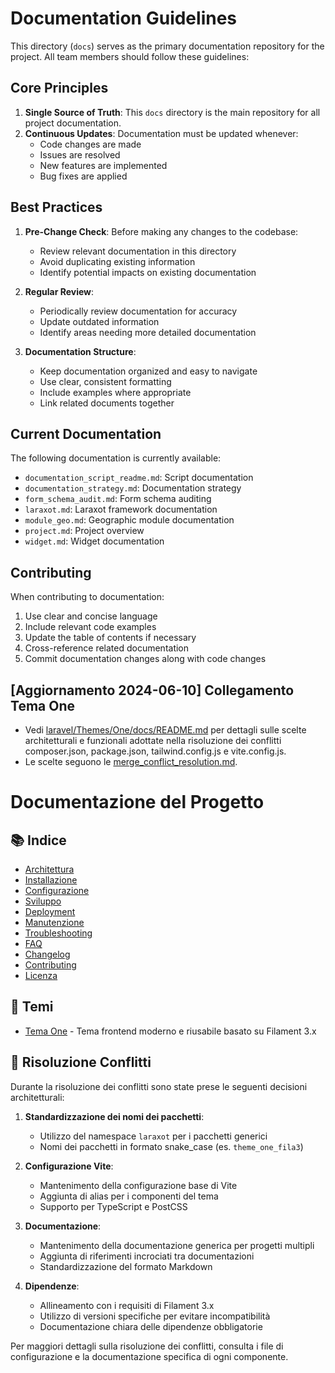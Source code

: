 # Documentation Guidelines

This directory (`docs`) serves as the primary documentation repository for the project. All team members should follow these guidelines:

## Core Principles

1. **Single Source of Truth**: This `docs` directory is the main repository for all project documentation.
2. **Continuous Updates**: Documentation must be updated whenever:
   - Code changes are made
   - Issues are resolved
   - New features are implemented
   - Bug fixes are applied

## Best Practices

1. **Pre-Change Check**: Before making any changes to the codebase:
   - Review relevant documentation in this directory
   - Avoid duplicating existing information
   - Identify potential impacts on existing documentation

2. **Regular Review**:
   - Periodically review documentation for accuracy
   - Update outdated information
   - Identify areas needing more detailed documentation

3. **Documentation Structure**:
   - Keep documentation organized and easy to navigate
   - Use clear, consistent formatting
   - Include examples where appropriate
   - Link related documents together

## Current Documentation

The following documentation is currently available:
- `documentation_script_readme.md`: Script documentation
- `documentation_strategy.md`: Documentation strategy
- `form_schema_audit.md`: Form schema auditing
- `laraxot.md`: Laraxot framework documentation
- `module_geo.md`: Geographic module documentation
- `project.md`: Project overview
- `widget.md`: Widget documentation

## Contributing

When contributing to documentation:
1. Use clear and concise language
2. Include relevant code examples
3. Update the table of contents if necessary
4. Cross-reference related documentation
5. Commit documentation changes along with code changes

## [Aggiornamento 2024-06-10] Collegamento Tema One

- Vedi [laravel/Themes/One/docs/README.md](../laravel/Themes/One/docs/README.md) per dettagli sulle scelte architetturali e funzionali adottate nella risoluzione dei conflitti composer.json, package.json, tailwind.config.js e vite.config.js.
- Le scelte seguono le [merge_conflict_resolution.md](./merge_conflict_resolution.md).

# Documentazione del Progetto

## 📚 Indice

- [Architettura](architecture.md)
- [Installazione](installation.md)
- [Configurazione](configuration.md)
- [Sviluppo](development.md)
- [Deployment](deployment.md)
- [Manutenzione](maintenance.md)
- [Troubleshooting](troubleshooting.md)
- [FAQ](faq.md)
- [Changelog](changelog.md)
- [Contributing](contributing.md)
- [Licenza](license.md)

## 🎨 Temi

- [Tema One](laravel/Themes/One/README.md) - Tema frontend moderno e riusabile basato su Filament 3.x

## 🔄 Risoluzione Conflitti

Durante la risoluzione dei conflitti sono state prese le seguenti decisioni architetturali:

1. **Standardizzazione dei nomi dei pacchetti**:
   - Utilizzo del namespace `laraxot` per i pacchetti generici
   - Nomi dei pacchetti in formato snake_case (es. `theme_one_fila3`)

2. **Configurazione Vite**:
   - Mantenimento della configurazione base di Vite
   - Aggiunta di alias per i componenti del tema
   - Supporto per TypeScript e PostCSS

3. **Documentazione**:
   - Mantenimento della documentazione generica per progetti multipli
   - Aggiunta di riferimenti incrociati tra documentazioni
   - Standardizzazione del formato Markdown

4. **Dipendenze**:
   - Allineamento con i requisiti di Filament 3.x
   - Utilizzo di versioni specifiche per evitare incompatibilità
   - Documentazione chiara delle dipendenze obbligatorie

Per maggiori dettagli sulla risoluzione dei conflitti, consulta i file di configurazione e la documentazione specifica di ogni componente.
